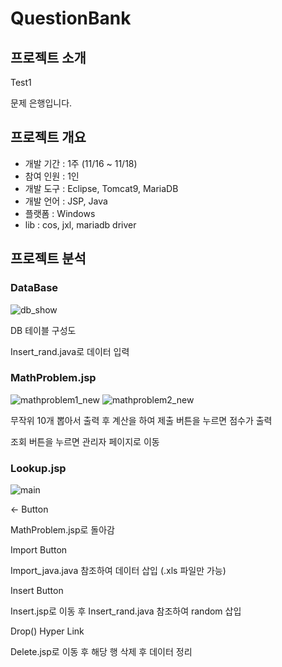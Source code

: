 # QuestionBank

## 프로젝트 소개
Test1

문제 은행입니다.

## 프로젝트 개요
- 개발 기간 : 1주 (11/16 ~ 11/18)
- 참여 인원 : 1인
- 개발 도구 : Eclipse, Tomcat9, MariaDB
- 개발 언어 : JSP, Java
- 플랫폼 : Windows
- lib : cos, jxl, mariadb driver

## 프로젝트 분석

### DataBase

![db_show](https://user-images.githubusercontent.com/102167336/205581925-f1122578-b101-4703-9d4c-2d4597c371a0.PNG)

DB 테이블 구성도

Insert_rand.java로 데이터 입력

### MathProblem.jsp

![mathproblem1_new](https://user-images.githubusercontent.com/102167336/205579930-f9fe212b-8924-43a1-90bb-d831f73721ee.PNG)
![mathproblem2_new](https://user-images.githubusercontent.com/102167336/205579924-c45c985d-c5a8-4ffc-8877-f36033378ca0.PNG)

무작위 10개  뽑아서 출력 후 계산을 하여 제출 버튼을 누르면 점수가 출력

조회 버튼을 누르면 관리자 페이지로 이동

### Lookup.jsp

![main](https://user-images.githubusercontent.com/102167336/205583176-3bc04386-aa75-41af-afb0-0dbfc9bf411a.PNG)

<- Button

MathProblem.jsp로 돌아감

Import Button 

Import_java.java 참조하여 데이터 삽입
(.xls 파일만 가능)

Insert Button

Insert.jsp로 이동 후 Insert_rand.java 참조하여 random 삽입

Drop() Hyper Link

Delete.jsp로 이동 후 해당 행 삭제 후 데이터 정리
